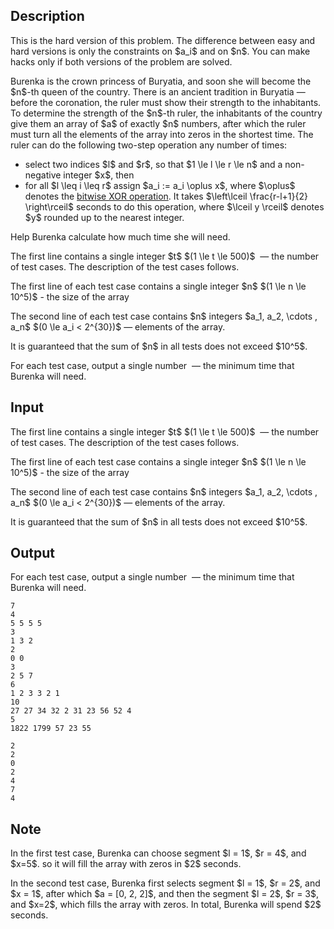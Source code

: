 ## Description

<div><p><span class="tex-font-style-bf">This is the hard version of this problem. The difference between easy and hard versions is only the constraints on $a_i$ and on $n$. You can make hacks only if both versions of the problem are solved.</span></p><p>Burenka is the crown princess of Buryatia, and soon she will become the $n$-th queen of the country. There is an ancient tradition in Buryatia&nbsp;— before the coronation, the ruler must show their strength to the inhabitants. To determine the strength of the $n$-th ruler, the inhabitants of the country give them an array of $a$ of exactly $n$ numbers, after which the ruler must turn all the elements of the array into zeros in the shortest time. The ruler can do the following two-step operation any number of times: </p><ul> <li> select two indices $l$ and $r$, so that $1 \le l \le r \le n$ and a non-negative integer $x$, then </li><li> for all $l \leq i \leq r$ assign $a_i := a_i \oplus x$, where $\oplus$ denotes the <a href="https://en.wikipedia.org/wiki/Bitwise_operation#XOR">bitwise XOR operation</a>. It takes $\left\lceil \frac{r-l+1}{2} \right\rceil$ seconds to do this operation, where $\lceil y \rceil$ denotes $y$ rounded up to the nearest integer. </li></ul><p>Help Burenka calculate how much time she will need.</p></div><div class="input-specification"><p>The first line contains a single integer $t$ $(1 \le t \le 500)$ &nbsp;— the number of test cases. The description of the test cases follows.</p><p>The first line of each test case contains a single integer $n$ $(1 \le n \le 10^5)$ - the size of the array</p><p>The second line of each test case contains $n$ integers $a_1, a_2, \cdots , a_n$ $(0 \le a_i &lt; 2^{30})$&nbsp;— elements of the array.</p><p>It is guaranteed that the sum of $n$ in all tests does not exceed $10^5$.</p></div><div class="output-specification"><p>For each test case, output a single number &nbsp;— the minimum time that Burenka will need.</p></div>

## Input

<p>The first line contains a single integer $t$ $(1 \le t \le 500)$ &nbsp;— the number of test cases. The description of the test cases follows.</p><p>The first line of each test case contains a single integer $n$ $(1 \le n \le 10^5)$ - the size of the array</p><p>The second line of each test case contains $n$ integers $a_1, a_2, \cdots , a_n$ $(0 \le a_i &lt; 2^{30})$&nbsp;— elements of the array.</p><p>It is guaranteed that the sum of $n$ in all tests does not exceed $10^5$.</p>

## Output

<p>For each test case, output a single number &nbsp;— the minimum time that Burenka will need.</p>





```input1|2,3,6,7,10,11,14,15
7
4
5 5 5 5
3
1 3 2
2
0 0
3
2 5 7
6
1 2 3 3 2 1
10
27 27 34 32 2 31 23 56 52 4
5
1822 1799 57 23 55
```




```output1
2
2
0
2
4
7
4
```



## Note

<p>In the first test case, Burenka can choose segment $l = 1$, $r = 4$, and $x=5$. so it will fill the array with zeros in $2$ seconds.</p><p>In the second test case, Burenka first selects segment $l = 1$, $r = 2$, and $x = 1$, after which $a = [0, 2, 2]$, and then the segment $l = 2$, $r = 3$, and $x=2$, which fills the array with zeros. In total, Burenka will spend $2$ seconds.</p>
